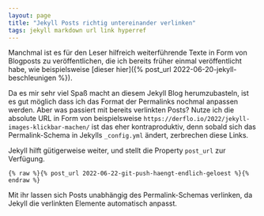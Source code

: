 ```yaml
---
layout: page
title: "Jekyll Posts richtig untereinander verlinken"
tags: jekyll markdown url link hyperref
---
```


Manchmal ist es für den Leser hilfreich weiterführende Texte in Form von Blogposts zu veröffentlichen, die ich bereits früher einmal veröffentlicht habe, wie beispielsweise [dieser hier]({% post_url 2022-06-20-jekyll-beschleunigen %}).

Da es mir sehr viel Spaß macht an diesem Jekyll Blog herumzubasteln, ist es gut möglich dass ich das Format der Permalinks nochmal anpassen werden. Aber was passiert mit bereits verlinkten Posts? Nutze ich die absolute URL in Form von beispielsweise `https://derflo.io/2022/jekyll-images-klickbar-machen/` ist das eher kontraproduktiv, denn sobald sich das Permalink-Schema in Jekylls `_config.yml` ändert, zerbrechen diese Links.

Jekyll hilft gütigerweise weiter, und stellt die Property `post_url` zur Verfügung.

```liquid
{% raw %}{% post_url 2022-06-22-git-push-haengt-endlich-geloest %}{% endraw %}
```

Mit ihr lassen sich Posts unabhängig des Permalink-Schemas verlinken, da Jekyll die verlinkten Elemente automatisch anpasst.
